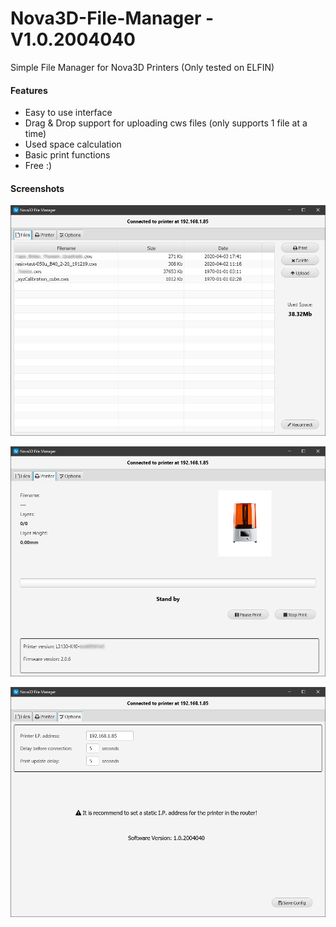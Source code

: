 # Nova3D-File-Manager - V1.0.2004040
Simple File Manager for Nova3D Printers (Only tested on ELFIN)

#### Features
- Easy to use interface
- Drag & Drop support for uploading cws files (only supports 1 file at a time)
- Used space calculation
- Basic print functions
- Free :)

#### Screenshots

![preform_diagnostics_mode](https://raw.githubusercontent.com/Nume1977/Nova3D-File-Manager/master/imgs/image.png)

![preform_diagnostics_mode](https://raw.githubusercontent.com/Nume1977/Nova3D-File-Manager/master/imgs/image1.png)

![preform_diagnostics_mode](https://raw.githubusercontent.com/Nume1977/Nova3D-File-Manager/master/imgs/image2.png)
